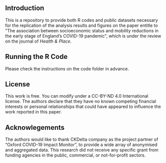 ## Introduction
This is a repository to provide both R codes and public datasets necessary for the replication of the analysis results and figures on the paper entitle to "The association between socioeconomic status and mobility reductions in the early stage of England’s COVID-19 pandemic", which is under the review on the journal of *Health & Place*.

## Running the R Code
Please check the instructions on the code folder in advance.

## License
This work is free. You can modify under a CC-BY-ND 4.0 International license. The authors declare that they have no known competing financial interests or personal relationships that could have appeared to influence the work reported in this paper.

## Acknowlegements
The authors would like to thank CKDelta company as the project partner of “Oxford COVID-19 Impact Monitor”, to provide a wide array of anonymised and aggregated data. This research did not receive any specific grant from funding agencies in the public, commercial, or not-for-profit sectors.

